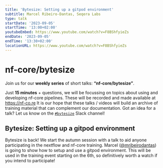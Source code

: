 ```yaml
---
title: 'Bytesize: Setting up a gitpod environment'
subtitle: Marcel Ribeiro-Dantas, Seqera Labs
type: talk
startDate: '2023-09-05'
startTime: '13:00+02:00'
youtubeEmbed: https://www.youtube.com/watch?v=F8BShfyieZs
endDate: '2023-09-05'
endTime: '13:30+02:00'
locationURL: https://www.youtube.com/watch?v=F8BShfyieZs
---
```


# nf-core/bytesize

Join us for our **weekly series** of short talks: **“nf-core/bytesize”**.

Just **15 minutes** + questions, we will be focussing on topics about using and developing nf-core pipelines.
These will be recorded and made available at <https://nf-co.re>
It is our hope that these talks / videos will build an archive of training material that can complement our documentation. Got an idea for a talk? Let us know on the [`#bytesize`](https://nfcore.slack.com/channels/bytesize) Slack channel!

## Bytesize: Setting up a gitpod environment

Bytesize is back! We start the autumn session with a talk to aid anyone participating in the nextflow and nf-core training. Marcel ([@mribeirodantas](https://github.com/mribeirodantas)) is going to show how to setup and use a gitpod environment. This will be used in the training event starting on the 6th, so definitively worth a watch if you intend to participate!
